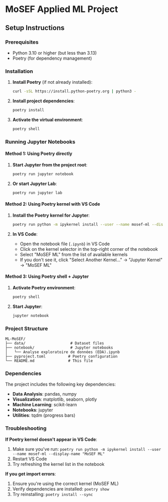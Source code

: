 # MoSEF Applied ML Project

## Setup Instructions

### Prerequisites

- Python 3.10 or higher (but less than 3.13)
- Poetry (for dependency management)

### Installation

1. **Install Poetry** (if not already installed):
   ```bash
   curl -sSL https://install.python-poetry.org | python3 -
   ```

2. **Install project dependencies**:
   ```bash
   poetry install
   ```

3. **Activate the virtual environment**:
   ```bash
   poetry shell
   ```

### Running Jupyter Notebooks

#### Method 1: Using Poetry directly

1. **Start Jupyter from the project root**:
   ```bash
   poetry run jupyter notebook
   ```

2. **Or start Jupyter Lab**:
   ```bash
   poetry run jupyter lab
   ```

#### Method 2: Using Poetry kernel with VS Code

1. **Install the Poetry kernel for Jupyter**:
   ```bash
   poetry run python -m ipykernel install --user --name mosef-ml --display-name "MoSEF ML"
   ```

2. **In VS Code**:
   - Open the notebook file (`.ipynb`) in VS Code
   - Click on the kernel selector in the top-right corner of the notebook
   - Select "MoSEF ML" from the list of available kernels
   - If you don't see it, click "Select Another Kernel..." → "Jupyter Kernel" → "MoSEF ML"

#### Method 3: Using Poetry shell + Jupyter

1. **Activate Poetry environment**:
   ```bash
   poetry shell
   ```

2. **Start Jupyter**:
   ```bash
   jupyter notebook
   ```

### Project Structure

```
ML-MoSEF/
├── data/                    # Dataset files
├── notebook/                # Jupyter notebooks
│   └── Analyse exploratoire de données (EDA).ipynb
├── pyproject.toml          # Poetry configuration
└── README.md               # This file
```

### Dependencies

The project includes the following key dependencies:
- **Data Analysis**: pandas, numpy
- **Visualization**: matplotlib, seaborn, plotly
- **Machine Learning**: scikit-learn
- **Notebooks**: jupyter
- **Utilities**: tqdm (progress bars)

### Troubleshooting

**If Poetry kernel doesn't appear in VS Code**:
1. Make sure you've run: `poetry run python -m ipykernel install --user --name mosef-ml --display-name "MoSEF ML"`
2. Restart VS Code
3. Try refreshing the kernel list in the notebook

**If you get import errors**:
1. Ensure you're using the correct kernel (MoSEF ML)
2. Verify dependencies are installed: `poetry show`
3. Try reinstalling: `poetry install --sync`
